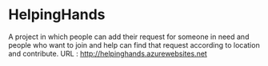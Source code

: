 # HelpingHands
A project in which people can add their request for someone in need and people who want to join and help can find that request according to location and contribute.
URL : http://helpinghands.azurewebsites.net
